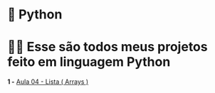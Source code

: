 # 💛 Python

# 👨‍💻 Esse são todos meus projetos feito em linguagem Python

**1 -** [Aula 04 - Lista ( Arrays )](https://github.com/igormurai/Python/tree/d10b6400e53d45a5bf5495e987bc851eb8b8b6a0/Aula%2004%20-%20Lista%20(%20Arrays%20))
